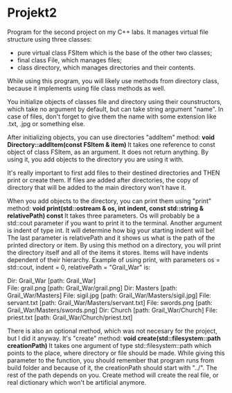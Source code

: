 # Projekt2 
Program for the second project on my C++ labs. It manages virtual file structure using three classes: 
- pure virtual class FSItem which is the base of the other two classes;
- final class File, which manages files;
- class directory, which manages directories and their contents.

While using this program, you will likely use methods from directory class, because it implements using file class methods as well. 

You initialize objects of classes file and directory using their counstructors, which take no argument by default, but can take string argument "name". In case of files, don't forget to give them the name with some extension like .txt, .jpg or something else.

After initializing objects, you can use directories "addItem" method:
    <b> void Directory::addItem(const FSItem & item) </b>
It takes one reference to const object of class FSItem, as an argument. It does not return anything.
By using it, you add objects to the directory you are using it with. 

It's really important to first add files to their destined directories and THEN print or create them.
If files are added after directories, the copy of directory that will be added to the main directory won't have it.


When you add objects to the directory, you can print them using "print" method:
    <b> void print(std::ostream & os, int indent, const std::string & relativePath) const </b>
It takes three parameters. Os will probably be a std::cout parameter if you want to print it to the terminal. Another argument is indent of type int. It will determine how big your starting indent will be! The last parameter is relativePath and it shows us what is the path of the printed directory or item.
By using this method on a directory, you will print the directory itself and all of the items it stores. Items will have indents dependent of their hierarchy.
Example of using print, with parameters os = std::cout, indent = 0, relativePath = "Grail_War" is:


Dir: Grail_War [path: Grail_War]<br/>
	File: grail.png [path: Grail_War/grail.png]
	Dir: Masters [path: Grail_War/Masters]
		File: sigil.jpg [path: Grail_War/Masters/sigil.jpg]
		File: servant.txt [path: Grail_War/Masters/servant.txt]
		File: swords.png [path: Grail_War/Masters/swords.png]
	Dir: Church [path: Grail_War/Church]
		File: priest.txt [path: Grail_War/Church/priest.txt]


There is also an optional method, which was not necesary for the project, but I did it anyway. It's "create" method:
<b> void create(std::filesystem::path creationPath) </b>
It takes one argument of type std::filesystem::path which points to the place, where directory or file should be made. While giving this parameter to the function, you should remember that program runs from build folder and because of it, the creationPath should start with "../". The rest of the path depends on you.
Create method will create the real file, or real dictionary which won't be artificial anymore.

